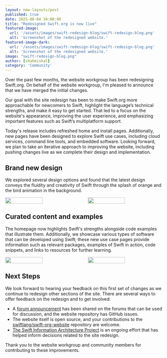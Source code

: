 ```yaml
---
layout: new-layouts/post
published: true
date: 2025-06-04 10:00:00
title: "Redesigned Swift.org is now live"
featured-image:
  url: '/assets/images/swift-redesign-blog/swift-redesign-blog.png'
  alt: 'Screenshot of the redesigned website.'
featured-image-dark:
  url: '/assets/images/swift-redesign-blog/swift-redesign-blog.png'
  alt: 'Screenshot of the redesigned website.'
image: "swift-redesign-blog.png"
author: [shahmishal]
category: 'Community'
---
```


Over the past few months, the website workgroup has been redesigning Swift.org. On behalf of the website workgroup, I'm pleased to announce that we have merged the initial changes.

Our goal with the site redesign has been to make Swift.org more approachable for newcomers to Swift, highlight the language’s technical strengths, and make it easy to get started. That led to a focus on the website's appearance, improving the user experience, and emphasizing important features such as Swift’s multiplatform support.

Today's release includes refreshed home and install pages. Additionally, new pages have been designed to explore Swift use cases, including cloud services, command line tools, and embedded software. Looking forward, we plan to take an iterative approach to improving the website, including pushing changes live as we complete their design and implementation.

## Brand new design

We explored several design options and found that the latest design conveys the fluidity and creativity of Swift through the splash of orange and the bird animation in the background.

<div style="display: flex;column-gap:25px;">
   <img style="width: 50%;" src="/assets/images/swift-redesign-blog/home_dark@2x.jpg">
   <img style="width: 50%;" src="/assets/images/swift-redesign-blog/home_light@2x.jpg">
</div>

## Curated content and examples

The homepage now highlights Swift's strengths alongside code examples that illustrate them. Additionally, we showcase various types of software that can be developed using Swift; these new use case pages provide information such as relevant packages, examples of Swift in action, code snippets, and links to resources for further learning.

<div style="display: flex;column-gap:25px;">
   <img style="width: 50%;" src="/assets/images/swift-redesign-blog/code_dark@2x.jpg">
   <img style="width: 50%;" src="/assets/images/swift-redesign-blog/cloud_light@2x.jpg">
</div>

## Next Steps

We look forward to hearing your feedback on this first set of changes as we continue to redesign other sections of the site. There are several ways to offer feedback on the redesign and to get involved:

* A [forum announcement](https://forums.swift.org/t/redesigned-swift-org-is-now-live/80296) has been shared on the forums that can be used for discussion, and the website repository has GitHub issues.
* The website itself is open source, and your contributions to the [swiftlang/swift-org-website](https://github.com/swiftlang/swift-org-website) repository are welcome.
* [The Swift Information Architecture Project](https://forums.swift.org/t/announcing-the-swift-information-architecture-project/75866) is an ongoing effort that has helped inform decisions related to the site redesign.


Thank you to the website workgroup and community members for contributing to these improvements.
